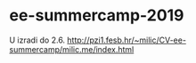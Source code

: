 # ee-summercamp-2019
U izradi do 2.6.
http://pzi1.fesb.hr/~milic/CV-ee-summercamp/milic.me/index.html
